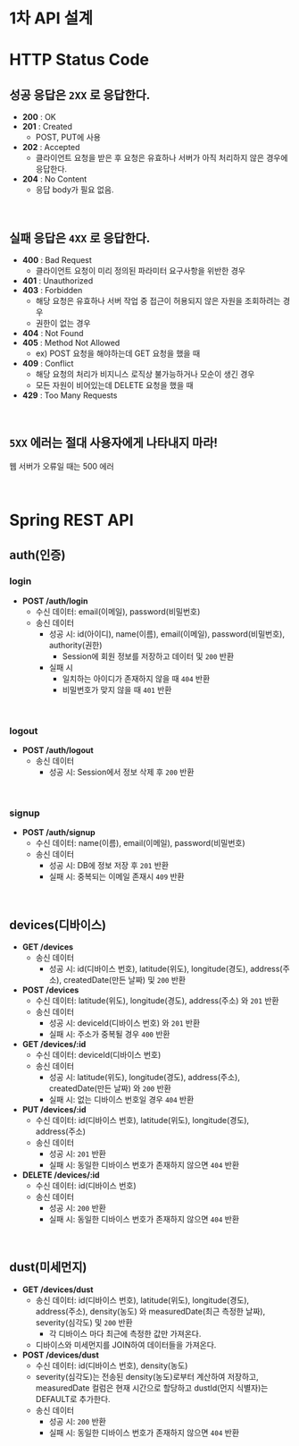 # 1차 API 설계

# HTTP Status Code

## 성공 응답은 `2XX` 로 응답한다.

* **200** : OK
* **201** : Created
  * POST, PUT에 사용
* **202** : Accepted
  * 클라이언트 요청을 받은 후 요청은 유효하나 서버가 아직 처리하지 않은 경우에 응답한다.
* **204** : No Content
  * 응답 body가 필요 없음.

<br>

## 실패 응답은 `4XX` 로 응답한다.

* **400** : Bad Request
  * 클라이언트 요청이 미리 정의된 파라미터 요구사항을 위반한 경우
* **401** : Unauthorized
* **403** : Forbidden
  * 해당 요청은 유효하나 서버 작업 중 접근이 허용되지 않은 자원을 조회하려는 경우
  * 권한이 없는 경우
* **404** : Not Found
* **405** : Method Not Allowed
  * ex) POST 요청을 해야하는데 GET 요청을 했을 때
* **409** : Conflict
  * 해당 요청의 처리가 비지니스 로직상 불가능하거나 모순이 생긴 경우
  * 모든 자원이 비어있는데 DELETE 요청을 했을 때
* **429** : Too Many Requests

<br>

## `5XX` 에러는 절대 사용자에게 나타내지 마라!

웹 서버가 오류일 때는 500 에러

<br>

# Spring REST API

## auth(인증)

### login

* **POST /auth/login**
  * 수신 데이터: email(이메일), password(비밀번호)
  * 송신 데이터
    * 성공 시: id(아이디), name(이름), email(이메일), password(비밀번호), authority(권한)
      * Session에 회원 정보를 저장하고 데이터 및 `200` 반환
    * 실패 시
      * 일치하는 아이디가 존재하지 않을 때 `404` 반환
      * 비밀번호가 맞지 않을 때  `401` 반환

<br>

### logout

* **POST /auth/logout**
  * 송신 데이터
    * 성공 시:  Session에서 정보 삭제 후 `200` 반환

<br>

### signup

* **POST /auth/signup**
  * 수신 데이터: name(이름), email(이메일), password(비밀번호)
  * 송신 데이터
    * 성공 시: DB에 정보 저장 후 `201` 반환
    * 실패 시: 중복되는 이메일 존재시 `409` 반환

<br>

## devices(디바이스)

* **GET /devices**
  * 송신 데이터
    * 성공 시: id(디바이스 번호), latitude(위도), longitude(경도), address(주소), createdDate(만든 날짜) 및 `200` 반환
* **POST /devices**
  * 수신 데이터: latitude(위도), longitude(경도), address(주소) 와 `201` 반환
  * 송신 데이터
    * 성공 시: deviceId(디바이스 번호) 와 `201` 반환
    * 실패 시: 주소가 중복될 경우 `400` 반환
* **GET /devices/:id**
  * 수신 데이터: deviceId(디바이스 번호)
  * 송신 데이터
    * 성공 시: latitude(위도), longitude(경도), address(주소), createdDate(만든 날짜) 와 `200` 반환
    * 실패 시: 없는 디바이스 번호일 경우 `404` 반환
* **PUT /devices/:id**
  * 수신 데이터: id(디바이스 번호), latitude(위도), longitude(경도), address(주소)
  * 송신 데이터
    * 성공 시: `201` 반환
    * 실패 시: 동일한 디바이스 번호가 존재하지 않으면 `404` 반환
* **DELETE /devices/:id**
  * 수신 데이터: id(디바이스 번호)
  * 송신 데이터
    * 성공 시: `200` 반환
    * 실패 시: 동일한 디바이스 번호가 존재하지 않으면 `404` 반환

<br>

## dust(미세먼지)

* **GET /devices/dust**
  * 송신 데이터: id(디바이스 번호), latitude(위도), longitude(경도), address(주소), density(농도) 와 measuredDate(최근 측정한 날짜), severity(심각도) 및 `200` 반환
    * 각 디바이스 마다 최근에 측정한 값만 가져온다.
  * 디바이스와 미세먼지를 JOIN하여 데이터들을 가져온다.
* **POST /devices/dust**
  * 수신 데이터: id(디바이스 번호), density(농도)
  * severity(심각도)는 전송된 density(농도)로부터 계산하여 저장하고, measuredDate 컬럼은 현재 시간으로 할당하고 dustId(먼지 식별자)는 DEFAULT로 추가한다.
  * 송신 데이터
    * 성공 시: `200` 반환
    * 실패 시: 동일한 디바이스 번호가 존재하지 않으면 `404` 반환